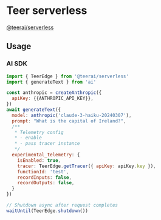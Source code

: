 # Teer serverless

[@teerai/serverless](https://www.npmjs.com/package/@teerai/serverless)

## Usage

### AI SDK

```javascript
import { TeerEdge } from '@teerai/serverless'
import { generateText } from 'ai'

const anthropic = createAnthropic({
  apiKey: {{ANTHROPIC_API_KEY}},
})
await generateText({
  model: anthropic('claude-3-haiku-20240307'),
  prompt: "What is the capital of Ireland?",
  /**
   * Telemetry config
   * - enable
   * - pass tracer instance
   */
  experimental_telemetry: {
    isEnabled: true,
    tracer: TeerEdge.getTracer({ apiKey: apiKey.key }),
    functionId: 'test',
    recordInputs: false,
    recordOutputs: false,
  }
})

// Shutdown async after request completes
waitUntil(TeerEdge.shutdown())
```
